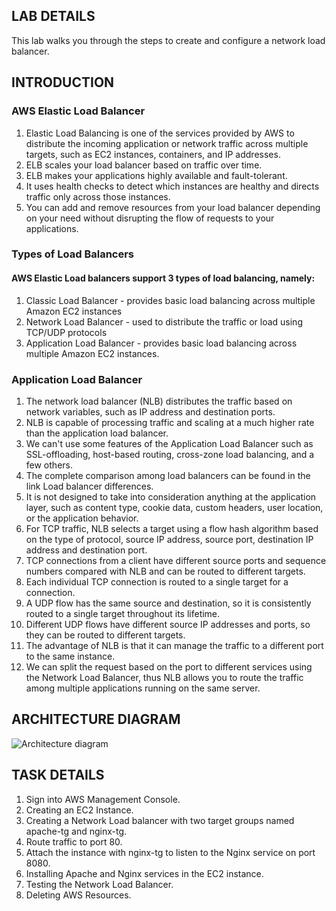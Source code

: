 <H2> LAB DETAILS </h2>
This lab walks you through the steps to create and configure a network load balancer.


<h2> INTRODUCTION </h2>

<H3> AWS Elastic Load Balancer </H3>

<ol>
 <li> 	Elastic Load Balancing is one of the services provided by AWS to distribute the incoming application or network traffic across multiple targets, such as EC2 instances, containers, and IP addresses.</li>
 <li> 	ELB scales your load balancer based on traffic over time.</li>
 <li> 	ELB makes your applications highly available and fault-tolerant.</li>
 <li> 	It uses health checks to detect which instances are healthy and directs traffic only across those instances.</li>
 <li> 	You can add and remove resources from your load balancer depending on your need without disrupting the flow of requests to your applications.</li>
</ol>

<H3> Types of Load Balancers </H3>

<H4> AWS Elastic Load balancers support 3 types of load balancing, namely: </H4>
<ol>
 <li>	Classic Load Balancer - provides basic load balancing across multiple Amazon EC2 instances </li>
 <li>	Network Load Balancer - used to distribute the traffic or load using TCP/UDP protocols </li>
 <li>	Application Load Balancer - provides basic load balancing across multiple Amazon EC2 instances. </li>
</ol>

<H3> Application Load Balancer </H3>

<ol>
  
 <li>	The network load balancer (NLB) distributes the traffic based on network variables, such as IP address and destination ports. </li>
 <li>	NLB is capable of processing traffic and scaling at a much higher rate than the application load balancer. </li>
 <li>	We can't use some features of the Application Load Balancer such as SSL-offloading, host-based routing, cross-zone load balancing, and a few others. </li>
 <li>	The complete comparison among load balancers can be found in the link Load balancer differences. </li>
 <li>	It is not designed to take into consideration anything at the application layer, such as content type, cookie data, custom headers, user location, or the application behavior. </li>
 <li>	For TCP traffic, NLB selects a target using a flow hash algorithm based on the type of protocol, source IP address, source port, destination IP address and destination port. </li>
 <li>	TCP connections from a client have different source ports and sequence numbers compared with NLB and can be routed to different targets.  </li>
 <li>	Each individual TCP connection is routed to a single target for a connection. </li>
 <li>	A UDP flow has the same source and destination, so it is consistently routed to a single target throughout its lifetime.  </li>
 <li>	Different UDP flows have different source IP addresses and ports, so they can be routed to different targets.</li>
 <li>	The advantage of NLB is that it can manage the traffic to a different port to the same instance. </li>
 <li>	We can split the request based on the port to different services using the Network Load Balancer, thus NLB allows you to route the traffic among multiple applications running on the same server. </li>


</ol>


<H2> ARCHITECTURE DIAGRAM </h2>


![Architecture diagram](https://github.com/user-attachments/assets/80418f37-1978-4a46-93c7-a8d28d4187d3)


<h2> TASK DETAILS </h2>

<ol>
<li>	Sign into AWS Management Console. </li>
<li>	Creating an EC2 Instance. </li>
<li>	Creating a Network Load balancer with two target groups named apache-tg and nginx-tg. </li>
<li>	Route traffic to port 80. </li>
<li>	Attach the instance with nginx-tg to listen to the Nginx service on port 8080. </li>
<li>	Installing Apache and Nginx services in the EC2 instance. </li>
<li>	Testing the Network Load Balancer. </li>
<li>	Deleting AWS Resources. </li>
</ol>

  



